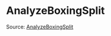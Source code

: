 # AnalyzeBoxingSplit

Source: [AnalyzeBoxingSplit](../../../csrc/device_lower/analysis/tma.cpp#L237)

